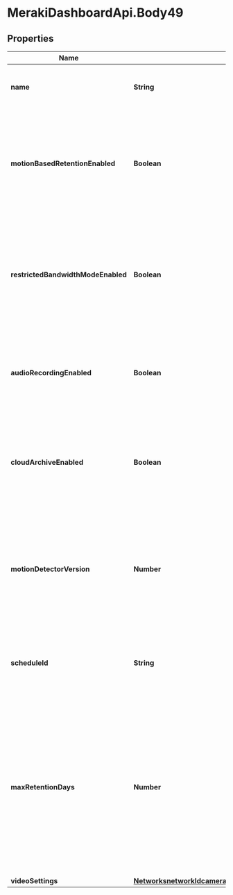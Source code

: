 # MerakiDashboardApi.Body49

## Properties
Name | Type | Description | Notes
------------ | ------------- | ------------- | -------------
**name** | **String** | The name of the new profile. Must be unique. | [optional] 
**motionBasedRetentionEnabled** | **Boolean** | Deletes footage older than 3 days in which no motion was detected. Can be either true or false. Defaults to false. | [optional] 
**restrictedBandwidthModeEnabled** | **Boolean** | Disable features that require additional bandwidth such as Motion Recap. Can be either true or false. Defaults to false. | [optional] 
**audioRecordingEnabled** | **Boolean** | Whether or not to record audio. Can be either true or false. Defaults to false. | [optional] 
**cloudArchiveEnabled** | **Boolean** | Create redundant video backup using Cloud Archive. Can be either true or false. Defaults to false. | [optional] 
**motionDetectorVersion** | **Number** | The version of the motion detector that will be used by the camera. Only applies to Gen 2 cameras. Defaults to v2. | [optional] 
**scheduleId** | **String** | Schedule for which this camera will record video, or &#x27;null&#x27; to always record. | [optional] 
**maxRetentionDays** | **Number** | The maximum number of days for which the data will be stored, or &#x27;null&#x27; to keep data until storage space runs out. If the former, it can be one of [1, 2, 3, 4, 5, 6, 7, 8, 9, 10, 14, 30, 60, 90] days | [optional] 
**videoSettings** | [**NetworksnetworkIdcameraqualityRetentionProfilesVideoSettings**](NetworksnetworkIdcameraqualityRetentionProfilesVideoSettings.md) |  | [optional] 

